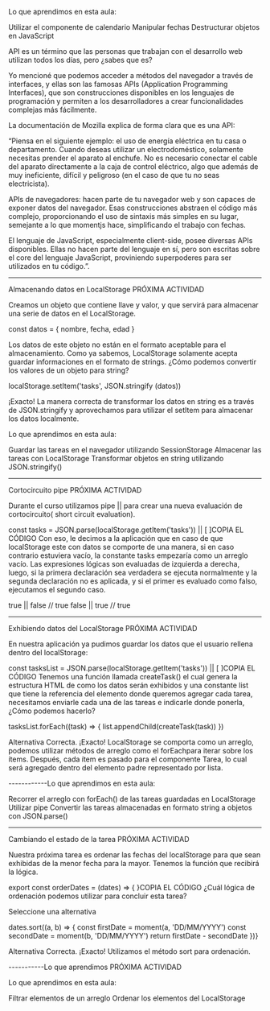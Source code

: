 Lo que aprendimos en esta aula:

Utilizar el componente de calendario
Manipular fechas
Destructurar objetos en JavaScript

API es un término que las personas que trabajan con el desarrollo web utilizan todos los días, pero ¿sabes que es?

Yo mencioné que podemos acceder a métodos del navegador a través de interfaces, y ellas son las famosas APIs (Application Programming Interfaces), que son construcciones disponibles en los lenguajes de programación y permiten a los desarrolladores a crear funcionalidades complejas más fácilmente.

La documentación de Mozilla explica de forma clara que es una API:

“Piensa en el siguiente ejemplo: el uso de energía eléctrica en tu casa o departamento. Cuando deseas utilizar un electrodoméstico, solamente necesitas prender el aparato al enchufe. No es necesario conectar el cable del aparato directamente a la caja de control eléctrico, algo que además de muy ineficiente, difícil y peligroso (en el caso de que tu no seas electricista).

APIs de navegadores: hacen parte de tu navegador web y son capaces de exponer datos del navegador. Esas construcciones abstraen el código más complejo, proporcionando el uso de sintaxis más simples en su lugar, semejante a lo que momentjs hace, simplificando el trabajo con fechas.

El lenguaje de JavaScript, especialmente client-side, posee diversas APIs disponibles. Ellas no hacen parte del lenguaje en sí, pero son escritas sobre el core del lenguaje JavaScript, proviniendo superpoderes para ser utilizados en tu código.”.

---------------------

Almacenando datos en LocalStorage
PRÓXIMA ACTIVIDAD

Creamos un objeto que contiene llave y valor, y que servirá para almacenar una serie de datos en el LocalStorage.

const datos = {
   nombre,
   fecha,
   edad
}

Los datos de este objeto no están en el formato aceptable para el almacenamiento. Como ya sabemos, LocalStorage solamente acepta guardar informaciones en el formato de strings. ¿Cómo podemos convertir los valores de un objeto para string?

localStorage.setItem('tasks', JSON.stringify (datos))

¡Exacto! La manera correcta de transformar los datos en string es a través de JSON.stringify y aprovechamos para utilizar el setItem para almacenar los datos localmente.


Lo que aprendimos en esta aula:

Guardar las tareas en el navegador utilizando SessionStorage
Almacenar las tareas con LocalStorage
Transformar objetos en string utilizando JSON.stringify()

---------------------

Cortocircuito pipe
PRÓXIMA ACTIVIDAD

Durante el curso utilizamos pipe || para crear una nueva evaluación de cortocircuito( short circuit evaluation).

const tasks = JSON.parse(localStorage.getItem('tasks')) || [ ]COPIA EL CÓDIGO
Con eso, le decimos a la aplicación que en caso de que localStorage este con datos se comporte de una manera, si en caso contrario estuviera vacío, la constante tasks empezaría como un arreglo vacío. Las expresiones lógicas son evaluadas de izquierda a derecha, luego, si la primera declaración sea verdadera se ejecuta normalmente y la segunda declaración no es aplicada, y si el primer es evaluado como falso, ejecutamos el segundo caso.

true || false // true
false || true // true

--------------

 Exhibiendo datos del LocalStorage
PRÓXIMA ACTIVIDAD

En nuestra aplicación ya pudimos guardar los datos que el usuario rellena dentro del localStorage:

const tasksList = JSON.parse(localStorage.getItem('tasks')) || [ ]COPIA EL CÓDIGO
Tenemos una función llamada createTask() el cual genera la estructura HTML de como los datos serán exhibidos y una constante list que tiene la referencia del elemento donde queremos agregar cada tarea, necesitamos enviarle cada una de las tareas e indicarle donde ponerla, ¿Cómo podemos hacerlo?

tasksList.forEach((task) => {
        list.appendChild(createTask(task))
})

Alternativa Correcta. ¡Exacto! LocalStorage se comporta como un arreglo, podemos utilizar métodos de arreglo como el forEachpara iterar sobre los ítems. Después, cada ítem es pasado para el componente Tarea, lo cual será agregado dentro del elemento padre representado por lista.

------------Lo que aprendimos en esta aula:

Recorrer el arreglo con forEach() de las tareas guardadas en LocalStorage
Utilizar pipe
Convertir las tareas almacenadas en formato string a objetos con JSON.parse()


----------------

Cambiando el estado de la tarea
PRÓXIMA ACTIVIDAD

Nuestra próxima tarea es ordenar las fechas del localStorage para que sean exhibidas de la menor fecha para la mayor. Tenemos la función que recibirá la lógica.

export const orderDates = (dates) => { }COPIA EL CÓDIGO
¿Cuál lógica de ordenación podemos utilizar para concluir esta tarea?

Seleccione una alternativa

dates.sort((a, b) => {
    const firstDate = moment(a, 'DD/MM/YYYY')
    const secondDate = moment(b, 'DD/MM/YYYY')
    return firstDate - secondDate
})}

Alternativa Correcta. ¡Exacto! Utilizamos el método sort para ordenación.


-----------Lo que aprendimos
PRÓXIMA ACTIVIDAD

Lo que aprendimos en esta aula:

Filtrar elementos de un arreglo
Ordenar los elementos del LocalStorage